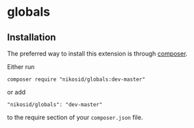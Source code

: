 # globals


Installation
------------

The preferred way to install this extension is through [composer](http://getcomposer.org/download/).

Either run

```
composer require "nikosid/globals:dev-master"
```

or add

```
"nikosid/globals": "dev-master"
```

to the require section of your `composer.json` file.